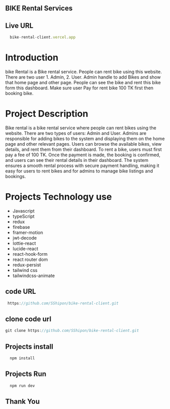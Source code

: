 ## BIKE Rental Services

## Live URL
```js
  bike-rental-client.vercel.app
```

# Introduction

bike Rental is a Bike rental service. People can rent bike using this website. There are two user 1. Admin, 2. User. Admin handle to add Bikes and show that home page and other page. People can see the bike and rent this bike form this dashboard. Make sure user Pay for rent bike 100 TK first then booking bike.

# Project Description

Bike rental  is a bike rental service where people can rent bikes using the website. There are two types of users: Admin and User. Admins are responsible for adding bikes to the system and displaying them on the home page and other relevant pages. Users can browse the available bikes, view details, and rent them from their dashboard. To rent a bike, users must first pay a fee of 100 TK. Once the payment is made, the booking is confirmed, and users can see their rental details in their dashboard. The system ensures a smooth rental process with secure payment handling, making it easy for users to rent bikes and for admins to manage bike listings and bookings.

# Projects Technology use
- Javascript 
- typeScript
- redux
- firebase
- framer-motion
- jwt-decode
- lottie-react
- lucide-react
- react-hook-form
- react router dom
- redux-persist
- tailwind css
- tailwindcss-animate


## code URL
```js
 https://github.com/SShipon/bike-rental-client.git
```

## clone code url
```js
git clone https://github.com/SShipon/bike-rental-client.git
```
##  Projects install 
```js
  npm install
```

##  Projects Run
```js
  npm run dev
```

## Thank You 